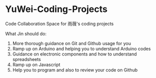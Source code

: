 # YuWei-Coding-Projects
Code Collaboration Space for 雨薇's coding projects

What Jin should do:
1. More thorough guidance on Git and Github usage for you
2. Ramp up on Arduino and helping you to understand Arduino codes
3. Guidance on electronic components and how to understand spreadsheets
4. Ramp up on Javascript
5. Help you to program and also to review your code on Github
